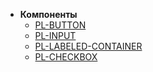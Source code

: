 * **Компоненты**
	* [PL-BUTTON](/components/pl-button.md)
	* [PL-INPUT](/components/pl-input.md)
	* [PL-LABELED-CONTAINER](/components/pl-labeled-container.md)
	* [PL-CHECKBOX](/components/pl-checkbox.md)
